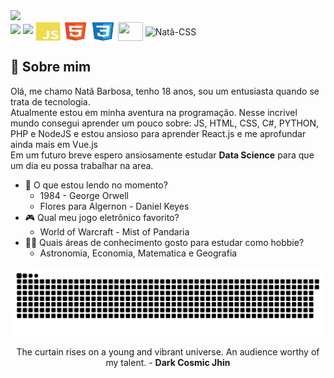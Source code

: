 <div>
    <img height="180em" src="https://github-readme-stats.vercel.app/api/top-langs/?username=NatanBarbosa2&layout=compact&langs_count=7&theme=radical"/>
     
  <div style="">
      <a href = "mailto:natanbarbosa027@gmail.com"><img src="https://img.shields.io/badge/Gmail-D14836?style=for-the-badge&logo=gmail&logoColor=white" target="_blank"></a>
  <a href="linkedin.com/in/natã-barbosa-076262219/" target="_blank"><img src="https://img.shields.io/badge/-LinkedIn-%230077B5?style=for-the-badge&logo=linkedin&logoColor=white" target="_blank"></a> 
  <img align="center" alt="Natã-Js" height="30" width="40" src="https://raw.githubusercontent.com/devicons/devicon/master/icons/javascript/javascript-plain.svg">
  <img align="center" alt="Natã-HTML" height="30" width="40" src="https://raw.githubusercontent.com/devicons/devicon/master/icons/html5/html5-original.svg">
  <img align="center" alt="Natã-CSS" height="30" width="40" src="https://raw.githubusercontent.com/devicons/devicon/master/icons/css3/css3-original.svg">
  <img align="center" height="30" width="40" src="https://cdn.jsdelivr.net/gh/devicons/devicon/icons/vuejs/vuejs-plain.svg"/>
  <img align="center" alt="Natã-CSS" height="30" width="40" src="https://cdn.jsdelivr.net/gh/devicons/devicon/icons/bootstrap/bootstrap-plain.svg">
</div>
</div>
  <div>
  <h2>🚀 Sobre mim</h2>
  <p>Olá, me chamo Natã Barbosa, tenho 18 anos, sou um entusiasta quando se trata de tecnologia.<br>
Atualmente estou em minha aventura na programação. Nesse incrivel mundo consegui aprender um pouco sobre: JS, HTML, CSS, C#, PYTHON, PHP e NodeJS
   e estou ansioso para aprender React.js e me aprofundar ainda mais em Vue.js<br>
    Em um futuro breve espero ansiosamente estudar <b>Data Science</b> para que um dia eu possa trabalhar na area.
  </p>
    <ul>
      <li>📕 O que estou lendo no momento?
      <ul>
        <li> 1984 - George Orwell</li>
        <li> Flores para Algernon - Daniel Keyes</li>
        </ul>
      </li>
      <li>🎮 Qual meu jogo eletrônico favorito?
        <ul><li>World of Warcraft - Mist of Pandaria</li></ul>
      </li>
      <li>🧑‍🔬 Quais áreas de conhecimento gosto para estudar como hobbie?
        <ul>
          <li>Astronomia, Economia, Matematica e Geografia</li>
        </ul>
      </li>
    </ul>
  </div>
</div>
  <div align="center"> 
  
  ![Snake animation](https://github.com/NatanBarbosa2/NatanBarbosa2/blob/output/github-contribution-grid-snake.svg)</div>

</div>
<div align="center">
  <p>The curtain rises on a young and vibrant universe. An audience worthy of my talent. - <b>Dark Cosmic Jhin</b></p>
  </div>
